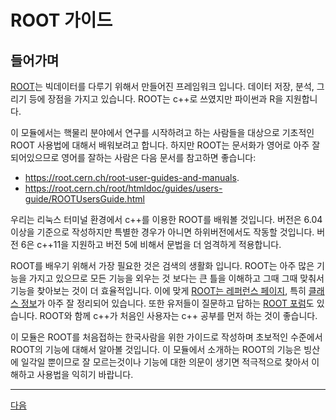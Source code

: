 # ROOT 가이드

## 들어가며

[ROOT](https://root.cern.ch)는 빅데이터를 다루기 위해서 만들어진 프레임워크 입니다.  데이터 저장, 분석, 그리기 등에 장점을 가지고 있습니다. ROOT는 c++로 쓰였지만 파이썬과 R을 지원합니다.

이 모듈에서는 핵물리 분야에서 연구를 시작하려고 하는 사람들을 대상으로 기초적인 ROOT 사용법에 대해서 배워보려고 합니다.  하지만 ROOT는 문서화가 영어로 아주 잘 되어있으므로 영어를 잘하는 사람은 다음 문서를 참고하면 좋습니다:
- https://root.cern.ch/root-user-guides-and-manuals.
- https://root.cern.ch/root/htmldoc/guides/users-guide/ROOTUsersGuide.html

우리는 리눅스 터미널 환경에서 c++를 이용한 ROOT를 배워볼 것입니다. 버전은 6.04 이상을 기준으로 작성하지만 특별한 경우가 아니면 하위버전에서도 작동할 것입니다. 버전 6은 c++11을 지원하고 버전 5에 비해서 문법을 더 엄격하게 적용합니다.

ROOT를 배우기 위해서 가장 필요한 것은 검색의 생활화 입니다. ROOT는 아주 많은 기능을 가지고 있으므로 모든 기능을 외우는 것 보다는 큰 틀을 이해하고 그때 그때 맞춰서 기능을 찾아보는 것이 더 효율적입니다.  이에 맞게 [ROOT는 레퍼런스 페이지](https://root.cern.ch/doc/master/index.html), 특히 [클래스 정보](https://root.cern.ch/doc/master/annotated.html)가 아주 잘 정리되어 있습니다.  또한 유저들이 질문하고 답하는 [ROOT 포럼](https://root-forum.cern.ch)도 있습니다.  ROOT와 함께 c++가 처음인 사용자는 c++ 공부를 먼저 하는 것이 좋습니다.

이 모듈은 ROOT를 처음접하는 한국사람을 위한 가이드로 작성하며 초보적인 수준에서 ROOT의 기능에 대해서 알아볼 것입니다.  이 모듈에서 소개하는 ROOT의 기능은 빙산에 일각일 뿐이므로 잘 모르는것이나 기능에 대한 의문이 생기면 적극적으로 찾아서 이해하고 사용법을 익히기 바랍니다.

---

[다음](root0.md)
